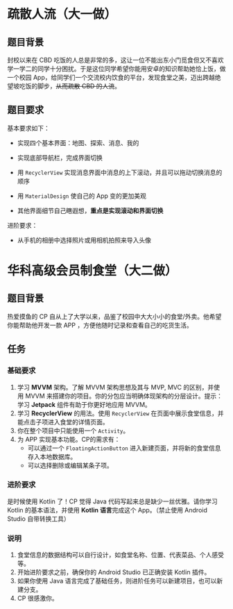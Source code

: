 # 疏散人流（大一做）



## 题目背景

封校以来在 CBD 吃饭的人总是非常的多，这让一位不能出东小门觅食但又不喜欢学一学二的同学十分困扰。于是这位同学希望你能用安卓的知识帮助她恰上饭，做一个校园 App，给同学们一个交流校内饮食的平台，发现食堂之美，迈出跨越绝望坡吃饭的脚步，~~从而疏散 CBD 的人流~~。



## 题目要求

基本要求如下：

* 实现四个基本界面：地图、探索、消息、我的
* 实现底部导航栏，完成界面切换

* 用 `RecyclerView` 实现消息界面中消息的上下滚动，并且可以拖动切换消息的顺序
* 用 `MaterialDesign` 使自己的 App 变的更加美观
* 其他界面细节自己~~瞎~~遐想，**重点是实现滚动和界面切换**

进阶要求：

* 从手机的相册中选择照片或用相机拍照来导入头像



# 华科高级会员制食堂（大二做）



## 题目背景

热爱摸鱼的 CP 自从上了大学以来，品鉴了校园中大大小小的食堂/外卖。他希望你能帮助他开发一款 APP ，方便他随时记录和查看自己的吃货生活。



## 任务

### 基础要求

1. 学习 **MVVM** 架构。了解 MVVM 架构思想及其与 MVP, MVC 的区别，并使用 MVVM 来搭建你的项目。你的分包应当明确体现架构的分层设计。提示：学习 **Jetpack** 组件有助于你更好地应用 MVVM。
2. 学习 **RecyclerView** 的用法。使用 `RecyclerView` 在页面中展示食堂信息，并能点击子项进入食堂的详情页面。
2. 你在整个项目中只能使用一个 `Activity`。
3. 为 APP 实现基本功能。CP的需求有：
   - 可以通过一个 `FloatingActionButton` 进入新建页面，并将新的食堂信息存入本地数据库。
   - 可以选择删除或编辑某条子项。

### 进阶要求

是时候使用 Kotlin 了！CP 觉得 Java 代码写起来总是缺少一丝优雅。请你学习 Kotlin 的基本语法，并使用 **Kotlin 语言**完成这个 App。（禁止使用 Android Studio 自带转换工具）

### 说明

1. 食堂信息的数据结构可以自行设计，如食堂名称、位置、代表菜品、个人感受等。
2. 开始进阶要求之前，确保你的 Android Studio 已正确安装 Kotlin 插件。
4. 如果你使用 Java 语言完成了基础任务，则进阶任务可以新建项目，也可以新建分支。
5. CP 很感激你。
